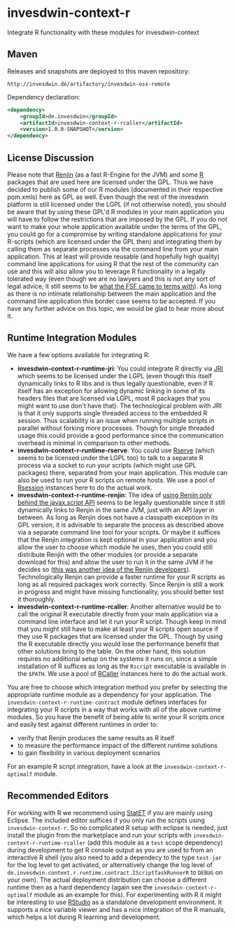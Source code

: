 # invesdwin-context-r
Integrate R functionality with these modules for invesdwin-context 

## Maven

Releases and snapshots are deployed to this maven repository:
```
http://invesdwin.de/artifactory/invesdwin-oss-remote
```

Dependency declaration:
```xml
<dependency>
	<groupId>de.invesdwin</groupId>
	<artifactId>invesdwin-context-r-rcaller</artifactId>
	<version>1.0.0-SNAPSHOT</version>
</dependency>
```

## License Discussion

Please note that [Renjin](http://www.renjin.org/) (as a fast R-Engine for the JVM) and some [R](https://www.r-project.org/) packages that are used here are licensed under the GPL. Thus we have decided to publish some of our R modules (documented in their respective pom.xmls) here as GPL as well. Even though the rest of the invesdwin platform is still licensed under the LGPL (if not otherwise noted), you should be aware that by using these GPL'd R modules in your main application you will have to follow the restrictions that are imposed by the GPL. If you do not want to make your whole application available under the terms of the GPL, you could go for a compromise by writing standalone applications for your R-scripts (which are licensed under the GPL then) and integrating them by calling them as separate processes via the command line from your main application. This at least will provide reusable (and hopefully high quality) command line applications for using R that the rest of the community can use and this will also allow you to leverage R functionality in a legally tolerated way (even though we are no lawyers and this is not any sort of legal advice, it still seems to be [what the FSF came to terms with](https://www.gnu.org/licenses/gpl-faq.html#GPLPlugins)). As long as there is no intimate relationship between the main application and the command line application this border case seems to be accepted. If you have any further advice on this topic, we would be glad to hear more about it. 

## Runtime Integration Modules

We have a few options available for integrating R:
- **invesdwin-context-r-runtime-jri**: You could integrate R directly via [JRI](https://rforge.net/JRI/) which seems to be licensed under the LGPL (even though this itself dynamically links to R libs and is thus legally questionable, even if R itself has an exception for allowing dynamic linking in some of its headers files that are licensed via LGPL, most R packages that you might want to use don't have that). The technological problem with JRI is that it only supports single threaded access to the embedded R session. Thus scalability is an issue when running multiple scripts in parallel without forking more processes. Though for single threaded usage this could provide a good performance since the communication overhead is minimal in comparison to other methods.
- **invesdwin-context-r-runtime-rserve**: You could use [Rserve](https://github.com/s-u/REngine) (which seems to be licensed under the LGPL too) to talk to a separate R process via a socket to run your scripts (which might use GPL packages) there, separated from your main application. This module can also be used to run your R scripts on remote hosts. We use a pool of [Rsession](https://github.com/yannrichet/rsession) instances here to do the actual work.
- **invesdwin-context-r-runtime-renjin**: The idea of [using Renjin only behind the javax.script API](https://groups.google.com/forum/#!msg/renjin-dev/yoS1dTeJLm8/bVtVu_tGLck) seems to be legally questionable since it still dynamically links to Renjin in the same JVM, just with an API layer in between. As long as Renjin does not have a classpath exception in its GPL version, it is advisable to separate the process as described above via a separate command line tool for your scripts. Or maybe it suffices that the Renjin integration is kept optional in your application and you allow the user to choose which module he uses, then you could still distribute Renjin with the other modules (or provide a separate download for this) and allow the user to run it in the same JVM if he decides so ([this was another idea of the Renjin developers](https://groups.google.com/forum/#!msg/renjin-dev/yoS1dTeJLm8/bVtVu_tGLck)). Technologically Renjin can provide a faster runtime for your R scripts as long as all required packages work correctly. Since Renjin is still a work in progress and might have missing functionality, you should better test it thoroughly.
- **invesdwin-context-r-runtime-rcaller**: Another alternative would be to call the original R executable directly from your main application via a command line interface and let it run your R script. Though keep in mind that you might still have to make at least your R scripts open source if they use R packages that are licensed under the GPL. Though by using the R executable directly you would lose the performance benefit that other solutions bring to the table. On the other hand, this solution requires no additional setup on the systems it runs on, since a simple installation of R suffices as long as the `Rscript` executable is available in the `$PATH`. We use a pool of [RCaller](https://github.com/jbytecode/rcaller) instances here to do the actual work.

You are free to choose which integration method you prefer by selecting the appropriate runtime module as a dependency for your application. The `invesdwin-context-r-runtime-contract` module defines interfaces for integrating your R scripts in a way that works with all of the above runtime modules. So you have the benefit of being able to write your R scripts once and easily test against different runtimes in order to: 
- verify that Renjin produces the same results as R itself
- to measure the performance impact of the different runtime solutions
- to gain flexibility in various deployment scenarios

For an example R script integration, have a look at the `invesdwin-context-r-optimalf` module.

## Recommended Editors

For working with R we recommend using [StatET](http://www.walware.de/goto/statet) if you are mainly using Eclipse. The included editor suffices if you only run the scripts using `invesdwin-context-r`. So no complicated R setup with eclipse is needed, just install the plugin from the marketplace and run your scripts with `invesdwin-context-r-runtime-rcaller` (add this module as a `test` scope dependency) during development to get R console output as you are used to from an interactive R shell (you also need to add a dependecy to the type `test-jar` for the log level to get activated, or alternatively change the log level of `de.invesdwin.context.r.runtime.contract.IScriptTaskRunnerR` to `DEBUG` on your own). The actual deployment distribution can choose a different runtime then as a hard dependency (again see the `invesdwin-context-r-optimalf` module as an example for this). For experimenting with R it might be interesting to use [RStudio](https://www.rstudio.com/) as a standalone development environment. It supports a nice variable viewer and has a nice integration of the R manuals, which helps a lot during R learning and development.
